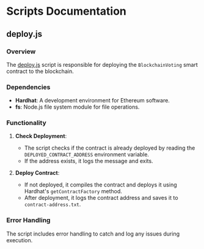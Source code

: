 # Scripts Documentation

## deploy.js

### Overview
The [deploy.js](cci:7://file:///c:/Users/USER/Desktop/blockchain-based-voting-system-IT-project/blockchain-voting/scripts/deploy.js:0:0-0:0) script is responsible for deploying the `BlockchainVoting` smart contract to the blockchain.

### Dependencies
- **Hardhat**: A development environment for Ethereum software.
- **fs**: Node.js file system module for file operations.

### Functionality
1. **Check Deployment**: 
   - The script checks if the contract is already deployed by reading the `DEPLOYED_CONTRACT_ADDRESS` environment variable.
   - If the address exists, it logs the message and exits.

2. **Deploy Contract**:
   - If not deployed, it compiles the contract and deploys it using Hardhat's `getContractFactory` method.
   - After deployment, it logs the contract address and saves it to `contract-address.txt`.

### Error Handling
The script includes error handling to catch and log any issues during execution.